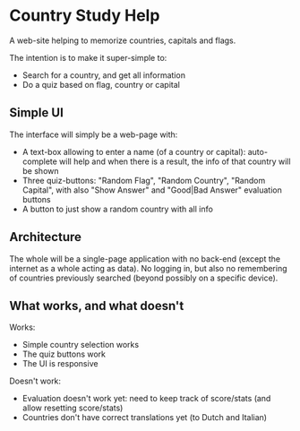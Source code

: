 # Country Study Help

A web-site helping to memorize countries, capitals and flags.

The intention is to make it super-simple to:
- Search for a country, and get all information
- Do a quiz based on flag, country or capital

## Simple UI

The interface will simply be a web-page with:
- A text-box allowing to enter a name (of a country or capital): 
  auto-complete will help and when there is a result, the info of that country will be shown 
- Three quiz-buttons: "Random Flag", "Random Country", "Random Capital", with also "Show Answer" and "Good|Bad Answer" evaluation buttons
- A button to just show a random country with all info

## Architecture

The whole will be a single-page application with no back-end (except the internet as a whole acting as data).
No logging in, but also no remembering of countries previously searched (beyond possibly on a specific device).

## What works, and what doesn't

Works:
- Simple country selection works
- The quiz buttons work
- The UI is responsive

Doesn't work:
- Evaluation doesn't work yet: need to keep track of score/stats (and allow resetting score/stats)
- Countries don't have correct translations yet (to Dutch and Italian)

